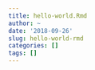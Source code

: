 ```yaml
---
title: hello-world.Rmd
author: ~
date: '2018-09-26'
slug: hello-world-rmd
categories: []
tags: []
---
```


